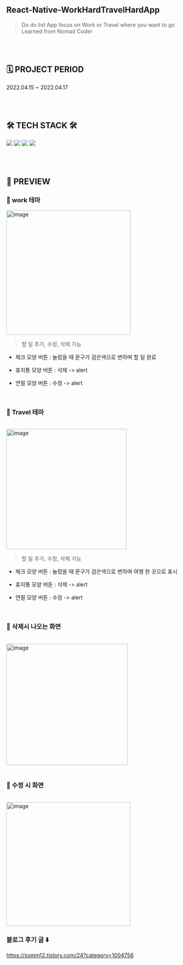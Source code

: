## React-Native-WorkHardTravelHardApp
> Do do list App focus on Work or Travel where you want to go<br>
> Learned from Nomad Coder

<br>
<br>

## 🗓 PROJECT PERIOD
2022.04.15 ~ 2022.04.17

<br>
<br>

## 🛠 TECH STACK 🛠
<img src="https://img.shields.io/badge/Expo-000020?style=flat-square&logo=Expo&logoColor=ffffff"/> <img src="https://img.shields.io/badge/React-61DAFB?style=flat-square&logo=React&logoColor=ffffff"/>  <img src="https://img.shields.io/badge/JavaScript-F7DF1E?style=flat-square&logo=JavaScript&logoColor=ffffff"/>  <img src="https://img.shields.io/badge/ReactNative-61DAFB?style=flat-square&logo=React&logoColor=ffffff"/> 

<br>
<br>

## 👀 PREVIEW
### 📌 work 테마 <br>

<img width="326" alt="image" src="https://user-images.githubusercontent.com/63543733/165761969-96ec3754-1cf6-440b-ab06-5cf3c092c2b7.png">
<br>

> 할 일 추가, 수정, 삭제 가능
* 체크 모양 버튼 : 눌렀을 때 문구가 검은색으로 변하며 할 일 완료


* 휴지통 모양 버튼 : 삭제 -> alert


* 연필 모양 버튼 : 수정 -> alert


<br>

### 📌 Travel 테마 

<br>
<img width="315" alt="image" src="https://user-images.githubusercontent.com/63543733/165762914-59809cc2-c4b9-47f6-82c5-f5d3985e6793.png">
<br>

> 할 일 추가, 수정, 삭제 가능
* 체크 모양 버튼 : 눌렀을 때 문구가 검은색으로 변하며 여행 한 곳으로 표시
* 휴지통 모양 버튼 : 삭제 -> alert

* 연필 모양 버튼 : 수정 -> alert
<br>

### 📌 삭제시 나오는 화면
<br>
<img width="318" alt="image" src="https://user-images.githubusercontent.com/63543733/165763791-2410b433-152a-4c6f-89fd-697dc2c8a366.png">
<br>
<br>

### 📌 수정 시 화면
<br>
<img width="325" alt="image" src="https://user-images.githubusercontent.com/63543733/165764066-beea7694-63cc-4f38-98b3-d6f834b59a7e.png">
<br>

### 블로그 후기 글 ⬇️
https://somm12.tistory.com/24?category=1004756
